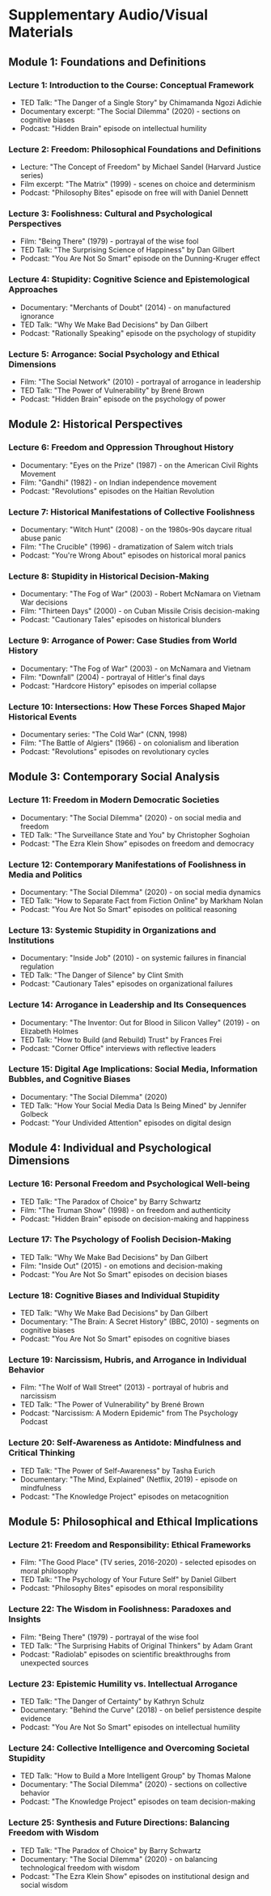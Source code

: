 # Supplementary Audio/Visual Materials

## Module 1: Foundations and Definitions

### Lecture 1: Introduction to the Course: Conceptual Framework
- TED Talk: "The Danger of a Single Story" by Chimamanda Ngozi Adichie
- Documentary excerpt: "The Social Dilemma" (2020) - sections on cognitive biases
- Podcast: "Hidden Brain" episode on intellectual humility

### Lecture 2: Freedom: Philosophical Foundations and Definitions
- Lecture: "The Concept of Freedom" by Michael Sandel (Harvard Justice series)
- Film excerpt: "The Matrix" (1999) - scenes on choice and determinism
- Podcast: "Philosophy Bites" episode on free will with Daniel Dennett

### Lecture 3: Foolishness: Cultural and Psychological Perspectives
- Film: "Being There" (1979) - portrayal of the wise fool
- TED Talk: "The Surprising Science of Happiness" by Dan Gilbert
- Podcast: "You Are Not So Smart" episode on the Dunning-Kruger effect

### Lecture 4: Stupidity: Cognitive Science and Epistemological Approaches
- Documentary: "Merchants of Doubt" (2014) - on manufactured ignorance
- TED Talk: "Why We Make Bad Decisions" by Dan Gilbert
- Podcast: "Rationally Speaking" episode on the psychology of stupidity

### Lecture 5: Arrogance: Social Psychology and Ethical Dimensions
- Film: "The Social Network" (2010) - portrayal of arrogance in leadership
- TED Talk: "The Power of Vulnerability" by Brené Brown
- Podcast: "Hidden Brain" episode on the psychology of power

## Module 2: Historical Perspectives

### Lecture 6: Freedom and Oppression Throughout History
- Documentary: "Eyes on the Prize" (1987) - on the American Civil Rights Movement
- Film: "Gandhi" (1982) - on Indian independence movement
- Podcast: "Revolutions" episodes on the Haitian Revolution

### Lecture 7: Historical Manifestations of Collective Foolishness
- Documentary: "Witch Hunt" (2008) - on the 1980s-90s daycare ritual abuse panic
- Film: "The Crucible" (1996) - dramatization of Salem witch trials
- Podcast: "You're Wrong About" episodes on historical moral panics

### Lecture 8: Stupidity in Historical Decision-Making
- Documentary: "The Fog of War" (2003) - Robert McNamara on Vietnam War decisions
- Film: "Thirteen Days" (2000) - on Cuban Missile Crisis decision-making
- Podcast: "Cautionary Tales" episodes on historical blunders

### Lecture 9: Arrogance of Power: Case Studies from World History
- Documentary: "The Fog of War" (2003) - on McNamara and Vietnam
- Film: "Downfall" (2004) - portrayal of Hitler's final days
- Podcast: "Hardcore History" episodes on imperial collapse

### Lecture 10: Intersections: How These Forces Shaped Major Historical Events
- Documentary series: "The Cold War" (CNN, 1998)
- Film: "The Battle of Algiers" (1966) - on colonialism and liberation
- Podcast: "Revolutions" episodes on revolutionary cycles

## Module 3: Contemporary Social Analysis

### Lecture 11: Freedom in Modern Democratic Societies
- Documentary: "The Social Dilemma" (2020) - on social media and freedom
- TED Talk: "The Surveillance State and You" by Christopher Soghoian
- Podcast: "The Ezra Klein Show" episodes on freedom and democracy

### Lecture 12: Contemporary Manifestations of Foolishness in Media and Politics
- Documentary: "The Social Dilemma" (2020) - on social media dynamics
- TED Talk: "How to Separate Fact from Fiction Online" by Markham Nolan
- Podcast: "You Are Not So Smart" episodes on political reasoning

### Lecture 13: Systemic Stupidity in Organizations and Institutions
- Documentary: "Inside Job" (2010) - on systemic failures in financial regulation
- TED Talk: "The Danger of Silence" by Clint Smith
- Podcast: "Cautionary Tales" episodes on organizational failures

### Lecture 14: Arrogance in Leadership and Its Consequences
- Documentary: "The Inventor: Out for Blood in Silicon Valley" (2019) - on Elizabeth Holmes
- TED Talk: "How to Build (and Rebuild) Trust" by Frances Frei
- Podcast: "Corner Office" interviews with reflective leaders

### Lecture 15: Digital Age Implications: Social Media, Information Bubbles, and Cognitive Biases
- Documentary: "The Social Dilemma" (2020)
- TED Talk: "How Your Social Media Data Is Being Mined" by Jennifer Golbeck
- Podcast: "Your Undivided Attention" episodes on digital design

## Module 4: Individual and Psychological Dimensions

### Lecture 16: Personal Freedom and Psychological Well-being
- TED Talk: "The Paradox of Choice" by Barry Schwartz
- Film: "The Truman Show" (1998) - on freedom and authenticity
- Podcast: "Hidden Brain" episode on decision-making and happiness

### Lecture 17: The Psychology of Foolish Decision-Making
- TED Talk: "Why We Make Bad Decisions" by Dan Gilbert
- Film: "Inside Out" (2015) - on emotions and decision-making
- Podcast: "You Are Not So Smart" episodes on decision biases

### Lecture 18: Cognitive Biases and Individual Stupidity
- TED Talk: "Why We Make Bad Decisions" by Dan Gilbert
- Documentary: "The Brain: A Secret History" (BBC, 2010) - segments on cognitive biases
- Podcast: "You Are Not So Smart" episodes on cognitive biases

### Lecture 19: Narcissism, Hubris, and Arrogance in Individual Behavior
- Film: "The Wolf of Wall Street" (2013) - portrayal of hubris and narcissism
- TED Talk: "The Power of Vulnerability" by Brené Brown
- Podcast: "Narcissism: A Modern Epidemic" from The Psychology Podcast

### Lecture 20: Self-Awareness as Antidote: Mindfulness and Critical Thinking
- TED Talk: "The Power of Self-Awareness" by Tasha Eurich
- Documentary: "The Mind, Explained" (Netflix, 2019) - episode on mindfulness
- Podcast: "The Knowledge Project" episodes on metacognition

## Module 5: Philosophical and Ethical Implications

### Lecture 21: Freedom and Responsibility: Ethical Frameworks
- Film: "The Good Place" (TV series, 2016-2020) - selected episodes on moral philosophy
- TED Talk: "The Psychology of Your Future Self" by Daniel Gilbert
- Podcast: "Philosophy Bites" episodes on moral responsibility

### Lecture 22: The Wisdom in Foolishness: Paradoxes and Insights
- Film: "Being There" (1979) - portrayal of the wise fool
- TED Talk: "The Surprising Habits of Original Thinkers" by Adam Grant
- Podcast: "Radiolab" episodes on scientific breakthroughs from unexpected sources

### Lecture 23: Epistemic Humility vs. Intellectual Arrogance
- TED Talk: "The Danger of Certainty" by Kathryn Schulz
- Documentary: "Behind the Curve" (2018) - on belief persistence despite evidence
- Podcast: "You Are Not So Smart" episodes on intellectual humility

### Lecture 24: Collective Intelligence and Overcoming Societal Stupidity
- TED Talk: "How to Build a More Intelligent Group" by Thomas Malone
- Documentary: "The Social Dilemma" (2020) - sections on collective behavior
- Podcast: "The Knowledge Project" episodes on team decision-making

### Lecture 25: Synthesis and Future Directions: Balancing Freedom with Wisdom
- TED Talk: "The Paradox of Choice" by Barry Schwartz
- Documentary: "The Social Dilemma" (2020) - on balancing technological freedom with wisdom
- Podcast: "The Ezra Klein Show" episodes on institutional design and social wisdom
